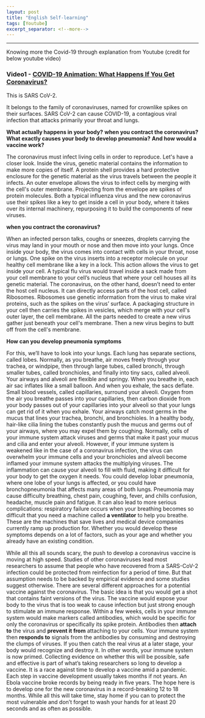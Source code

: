 ```yaml
---
layout: post
title: "English Self-learning"
tags: [Youtube]
excerpt_separator: <!--more-->
---
```


---
Knowing more the Covid-19 through explanation from Youtube (credit for below youtube video)
<!--more-->

### Video1 - [COVID-19 Animation: What Happens If You Get Coronavirus?](https://www.youtube.com/channel/UC85VW73bQLEjs_taFKP7TwQ)

This is SARS CoV-2.

It belongs to the family of coronaviruses, named for crownlike spikes on their surfaces.
SARS CoV-2 can cause COVID-19, a contagious viral infection that attacks primarily your throat and lungs.

__What actually happens in your body?__ 
__when you contract the coronavirus?__ 
__What exactly causes your body to develop pneumonia?__
__And how would a vaccine work?__

The coronavirus must infect living cells in order to reproduce.
Let's have a closer look.
Inside the virus, genetic material contains the information to make more copies of itself.
A protein shell provides a hard protective enclosure for the genetic material as the virus travels between the people it infects.
An outer envelope allows the virus to infect cells by merging with the cell's outer membrane.
Projecting from the envelope are spikes of protein molecules.
Both a typical influenza virus and the new coronavirus use their spikes like a key to get inside a cell in your body, where it takes over its internal machinery, repurposing it to build the components of new viruses. 

__when you contract the coronavirus?__ 

When an infected person talks, coughs or sneezes, droplets carrying the virus may land in your mouth or nose and then move into your lungs.
Once inside your body, the virus comes into contact with cells in your throat, nose or lungs. 
One spike on the virus inserts into a receptor molecule on your healthy cell membrane like a key in a lock.
This action allows the virus to get inside your cell.
A typical flu virus would travel inside a sack made from your cell membrane to your cell’s nucleus that where your cell houses all its genetic material.
The coronavirus, on the other hand, doesn’t need to enter the host cell nucleus.
It can directly access parts of the host cell, called Ribosomes.
Ribosomes use genetic information from the virus to make viral proteins, such as the spikes on the virus’ surface.
A packaging structure in your cell then carries the spikes in vesicles, which merge with your cell's outer layer, the cell membrane.
All the parts needed to create a new virus gather just beneath your cell's membrane. 
Then a new virus begins to butt off from the cell's membrane. 

__How can you develop pneumonia symptoms__

For this, we’ll have to look into your lungs.
Each lung has separate sections, called lobes. 
Normally, as you breathe, air moves freely through your trachea, or windpipe, then through large tubes, called bronchi, through smaller tubes, called bronchioles, and finally into tiny sacs, called alveoli.
Your airways and alveoli are flexible and springy.
When you breathe in, each air sac inflates like a small balloon.
And when you exhale, the sacs deflate. Small blood vessels, called capillaries, surround your alveoli. 
Oxygen from the air you breathe passes into your capillaries, then carbon dioxide from your body passes out of your capillaries into your alveoli so that your lungs can get rid of it when you exhale.
Your airways catch most germs in the mucus that lines your trachea, bronchi, and bronchioles.
In a healthy body, hair-like cilia lining the tubes constantly push the mucus and germs out of your airways, where you may expel them by coughing.
Normally, cells of your immune system attack viruses and germs that make it past your mucus and cilia and enter your alveoli.
However, if your immune system is weakened like in the case of a coronavirus infection,
the virus can overwhelm your immune cells and your bronchioles and alveoli become inflamed your immune system attacks the multiplying viruses.
The inflammation can cause your alveoli to fill with fluid, making it difficult for your body to get the oxygen it needs.
You could develop lobar pneumonia, where one lobe of your lungs is affected, or you could have bronchopneumonia that affects many areas of both lungs. 
Pneumonia may cause difficulty breathing, chest pain, coughing, fever, and chills confusion, headache, muscle pain and fatigue. 
It can also lead to more serious complications: respiratory failure occurs when your breathing becomes so difficult that you need a machine called __a ventilator__ to help you breathe.
These are the machines that save lives and medical device companies currently ramp up production for. 
Whether you would develop these symptoms depends on a lot of factors, such as your age and whether you already have an existing condition.

While all this all sounds scary, the push to develop a coronavirus vaccine is moving at high speed.
Studies of other coronaviruses lead most researchers to assume that people who have recovered from a SARS-CoV-2 infection could be protected from reinfection for a period of time. 
But that assumption needs to be backed by empirical evidence and some studies suggest otherwise.
There are several different approaches for a potential vaccine against the coronavirus.
The basic idea is that you would get a shot that contains faint versions of the virus. 
The vaccine would expose your body to the virus that is too weak to cause infection but just strong enough to stimulate an immune response.
Within a few weeks, cells in your immune system would make markers called antibodies, which would be specific for only the coronavirus or specifically its spike protein.
Antibodies then __attach to__ the virus and __prevent it from__ attaching to your cells.
Your immune system then __responds to__ signals from the antibodies by consuming and destroying the clumps of viruses.
If you then catch the real virus at a later stage, your body would recognize and destroy it.
In other words, your immune system is now primed.
Collecting evidence on whether this will be possible, safe and effective is part of what’s taking researchers so long to develop a vaccine. 
It is a race against time to develop a vaccine amid a pandemic.
Each step in vaccine development usually takes months if not years.
An Ebola vaccine broke records by being ready in five years.
The hope here is to develop one for the new coronavirus in a record-breaking 12 to 18 months.
While all this will take time, stay home if you can to protect the most vulnerable and don’t forget to wash your hands for at least 20 seconds and as often as possible.

